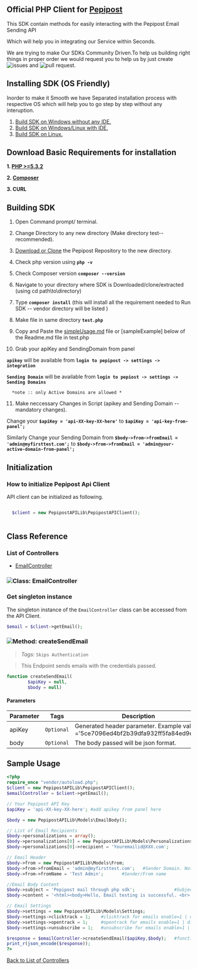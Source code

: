 ## Official PHP Client for [Pepipost](https://pepipost.com)

 This SDK contain methods for easily interacting with the Pepipost Email Sending API
 
 Which will help you in integrating our Service within Seconds. 
 
 We are trying to make Our SDKs Community Driven.To help us building right things in proper order we would request you to help us by just create ![issues](https://github.com/hellovikram/pepipost-php/issues) and ![pull request](https://github.com/hellovikram/pepipost-php/pulls).

## Installing SDK (OS Friendly)

Inorder to make it Smooth we have Separated installation process with respective OS which will help you to go step by step without any interuption.

1. [Build SDK on Windows without any IDE.](https://github.com/hellovikram/pepipost-php/blob/feature_x/pepipost-sdk-php/windows-Installation-1.md)
2. [Build SDK on Windows/Linux with IDE.](https://github.com/hellovikram/pepipost-php/blob/feature_x/pepipost-sdk-php/windows-installation-2.md)
3. [Build SDK on Linux.](https://github.com/hellovikram/pepipost-php/blob/feature_x/pepipost-sdk-php/linux-installation.md)


## Download Basic Requirements for installation

**1. [PHP >=5.3.2](http://php.net/manual/en/install.php)**

**2. [Composer](https://getcomposer.org/download/)**

**3. CURL**

## Building SDK 

 1. Open Command prompt/ terminal. 
 
 2. Change Directory to any new directory (Make directory test-- recommended).
 
 3. [Download or Clone](https://github.com/hellovikram/pepipost-php/archive/feature_x.zip) the Pepipost Repository to the new directory.
 
 4. Check php version using **```php -v```**
 
 5. Check Composer version **```composer --version```**
 
 6. Navigate to your directory where SDK is Downloaded/clone/extracted (using cd path\to\directory)
 
 7. Type **```composer install```** (this will install all the requirement needed to Run SDK -- vendor directory will be listed )
 
 8. Make file in same directory **```test.php```**
 
 9. Copy and Paste the [simpleUsage.md](https://github.com/hellovikram/pepipost-php/blob/feature_x/pepipost-sdk-php/simpleUsage.md) file or [sampleExample] below of the Readme.md file in test.php
 
 10. Grab your apiKey and SendingDomain from panel 
  
  **```apikey```** will be available from **```login to pepipost -> settings -> integration```**
  
  **```Sending Domain```** will be available from **```login to pepiost -> settings -> Sending Domains ```**

```
  *note :: only Active Domains are allowed * 
```

 11. Make neccessary Changes in Script (apikey and Sending Domain -- mandatory changes).
 
 Change your **```$apiKey = 'api-XX-key-XX-here'```** to **```$apiKey = 'api-key-from-panel';```**
 
 Similarly Change your Sending Domain from **```$body->from->fromEmail = 'admin@myfirsttest.com';```** to **```$body->from->fromEmail = 'admin@your-active-domain-from-panel';```**


## Initialization

### How to initialize Pepipost Api Client

API client can be initialized as following.

```php

  $client = new PepipostAPILib\PepipostAPIClient();
  
```

## Class Reference

### <a name="list_of_controllers"></a>List of Controllers

* [EmailController](#email_controller)

### <a name="email_controller"></a>![Class: ](https://apidocs.io/img/class.png ".EmailController") EmailController

### Get singleton instance

The singleton instance of the ``` EmailController ``` class can be accessed from the API Client.

```php
$email = $client->getEmail();
```

### <a name="create_send_email"></a>![Method: ](https://apidocs.io/img/method.png ".EmailController.createSendEmail") createSendEmail

> *Tags:*  ``` Skips Authentication ``` 

> This Endpoint sends emails with the credentials passed.


```php
function createSendEmail(
        $apiKey = null,
        $body = null)
```

#### Parameters

| Parameter | Tags | Description |
|-----------|------|-------------|
| apiKey |  ``` Optional ```  | Generated header parameter. Example value ='5ce7096ed4bf2b39dfa932ff5fa84ed9ed8' |
| body |  ``` Optional ```  | The body passed will be json format. |


## Sample Usage

```php
<?php
require_once "vendor/autoload.php";
$client = new PepipostAPILib\PepipostAPIClient();
$emailController = $client->getEmail();

// Your Pepipost API Key
$apiKey = 'api-XX-key-XX-here'; #add apikey from panel here

$body = new PepipostAPILib\Models\EmailBody();

// List of Email Recipients
$body->personalizations = array();
$body->personalizations[0] = new PepipostAPILib\Models\Personalizations;
$body->personalizations[0]->recipient = 'Youremailid@XXX.com';               #To/Recipient email address

// Email Header
$body->from = new PepipostAPILib\Models\From;
$body->from->fromEmail = 'admin@myfirsttest.com';   #Sender Domain. Note: The sender domain should be verified and active under your Pepipost account.
$body->from->fromName = 'Test Admin';       #Sender/From name

//Email Body Content
$body->subject = 'Pepipost mail through php sdk';               #Subject of email
$body->content = '<html><body>Hello, Email testing is successful. <br> Hope you enjoyed this integration. <br></html>'; #HTML content which need to be send in the mail body

// Email Settings
$body->settings = new PepipostAPILib\Models\Settings;
$body->settings->clicktrack = 1;    #clicktrack for emails enable=1 | disable=0
$body->settings->opentrack = 1;     #opentrack for emails enable=1 | disable=0
$body->settings->unsubscribe = 1;   #unsubscribe for emails enable=1 | disable=0

$response = $emailController->createSendEmail($apiKey,$body);   #function sends email
print_r(json_encode($response));
?>
```


[Back to List of Controllers](#list_of_controllers)



